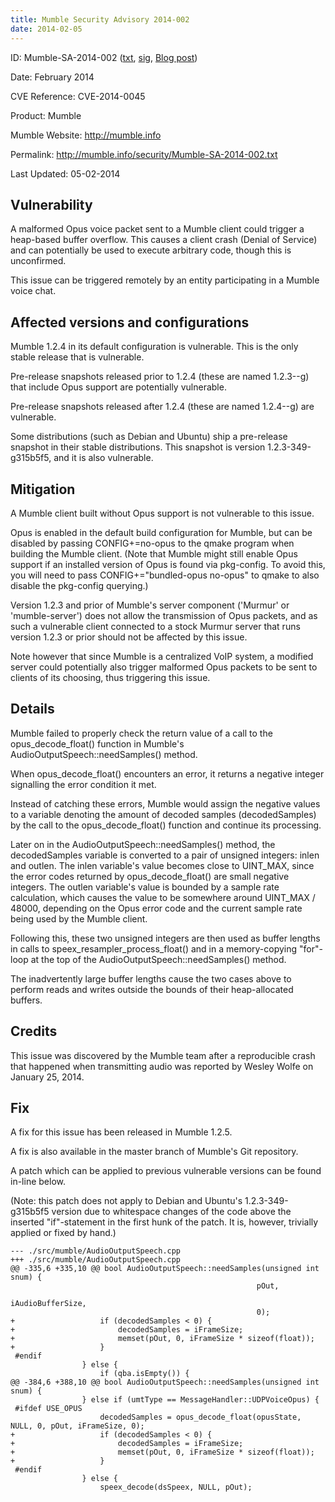 ```yaml
---
title: Mumble Security Advisory 2014-002
date: 2014-02-05
---
```


ID:              Mumble-SA-2014-002 ([txt](../Mumble-SA-2014-002.txt), [sig](../Mumble-SA-2014-002.txt.sig), [Blog post](/blog/mumble-1.2.5/))

Date:            February 2014

CVE Reference:   CVE-2014-0045

Product:         Mumble

Mumble Website:  http://mumble.info

Permalink:       http://mumble.info/security/Mumble-SA-2014-002.txt

Last Updated:    05-02-2014

## Vulnerability

A malformed Opus voice packet sent to a Mumble client could trigger a heap-based buffer overflow. This causes a client crash (Denial of Service) and can potentially be used to execute arbitrary code, though this is unconfirmed.

This issue can be triggered remotely by an entity participating in a Mumble voice chat.

## Affected versions and configurations

Mumble 1.2.4 in its default configuration is vulnerable. This is the only stable release that is vulnerable.

Pre-release snapshots released prior to 1.2.4 (these are named 1.2.3-<number>-g<commit>) that include Opus support are potentially vulnerable.

Pre-release snapshots released after 1.2.4 (these are named 1.2.4-<number>-g<commit>) are vulnerable.

Some distributions (such as Debian and Ubuntu) ship a pre-release snapshot in their stable distributions. This snapshot is version 1.2.3-349-g315b5f5, and it is also vulnerable.

## Mitigation

A Mumble client built without Opus support is not vulnerable to this issue.

Opus is enabled in the default build configuration for Mumble, but can be disabled by passing CONFIG+=no-opus to the qmake program when building the Mumble client. (Note that Mumble might still enable Opus support if an installed version of Opus is found via pkg-config. To avoid this, you will need to pass CONFIG+="bundled-opus no-opus" to qmake to also disable the pkg-config querying.)

Version 1.2.3 and prior of Mumble's server component ('Murmur' or 'mumble-server') does not allow the transmission of Opus packets, and as such a vulnerable client connected to a stock Murmur server that runs version 1.2.3 or prior should not be affected by this
	issue.

Note however that since Mumble is a centralized VoIP system, a modified server could potentially also trigger malformed Opus packets to be sent to clients of its choosing, thus triggering this issue.

## Details

Mumble failed to properly check the return value of a call to the opus_decode_float() function in Mumble's AudioOutputSpeech::needSamples() method.

When opus_decode_float() encounters an error, it returns a negative integer signalling the error condition it met.

Instead of catching these errors, Mumble would assign the negative values to a variable denoting the amount of decoded samples (decodedSamples) by the call to the opus_decode_float() function and continue its processing.

Later on in the AudioOutputSpeech::needSamples() method, the decodedSamples variable is converted to a pair of unsigned integers: inlen and outlen. The inlen variable's value becomes close to UINT_MAX, since the error codes returned by opus_decode_float() are small negative integers. The outlen variable's value is bounded by a sample rate calculation, which causes the value to be somewhere around UINT_MAX / 48000, depending on the Opus error code and the current sample rate being used by the Mumble client.

Following this, these two unsigned integers are then used as buffer lengths in calls to speex_resampler_process_float() and in a memory-copying "for"-loop at the top of the AudioOutputSpeech::needSamples() method.

The inadvertently large buffer lengths cause the two cases above to perform reads and writes outside the bounds of their heap-allocated buffers.

## Credits

This issue was discovered by the Mumble team after a reproducible crash that happened when transmitting audio was reported by Wesley Wolfe on January 25, 2014.

## Fix

A fix for this issue has been released in Mumble 1.2.5.

A fix is also available in the master branch of Mumble's Git repository.

A patch which can be applied to previous vulnerable versions can be found in-line below.

(Note: this patch does not apply to Debian and Ubuntu's 1.2.3-349-g315b5f5 version due to whitespace changes of the code above the inserted "if"-statement in the first hunk of the patch.  It is, however, trivially applied or fixed by hand.)

```
--- ./src/mumble/AudioOutputSpeech.cpp
+++ ./src/mumble/AudioOutputSpeech.cpp
@@ -335,6 +335,10 @@ bool AudioOutputSpeech::needSamples(unsigned int snum) {
 					                                   pOut,
 					                                   iAudioBufferSize,
 					                                   0);
+					if (decodedSamples < 0) {
+						decodedSamples = iFrameSize;
+						memset(pOut, 0, iFrameSize * sizeof(float));
+					}
 #endif
 				} else {
 					if (qba.isEmpty()) {
@@ -384,6 +388,10 @@ bool AudioOutputSpeech::needSamples(unsigned int snum) {
 				} else if (umtType == MessageHandler::UDPVoiceOpus) {
 #ifdef USE_OPUS
 					decodedSamples = opus_decode_float(opusState, NULL, 0, pOut, iFrameSize, 0);
+					if (decodedSamples < 0) {
+						decodedSamples = iFrameSize;
+						memset(pOut, 0, iFrameSize * sizeof(float));
+					}
 #endif
 				} else {
 					speex_decode(dsSpeex, NULL, pOut);
```
